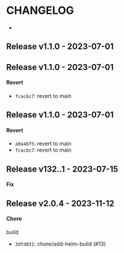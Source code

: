 # CHANGELOG

####

-

## Release v1.1.0 - 2023-07-01

## Release v1.1.0 - 2023-07-01

#### Revert

- `fcacbc7`: revert to main

## Release v1.1.0 - 2023-07-01

#### Revert

- `a0a46f5`: revert to main
- `fcacbc7`: revert to main

## Release v132..1 - 2023-07-15

#### Fix

## Release v2.0.4 - 2023-11-12
#### Chore
build
- `3dfd831`: chore/add-helm-build (#13)

